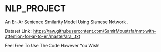 # NLP_PROJECT
An En-Ar Sentence Similarity Model Using Siamese Network .


Dataset Link : https://raw.githubusercontent.com/SamirMoustafa/nmt-with-attention-for-ar-to-en/master/ara_.txt


Feel Free To Use The Code However You Wish!
